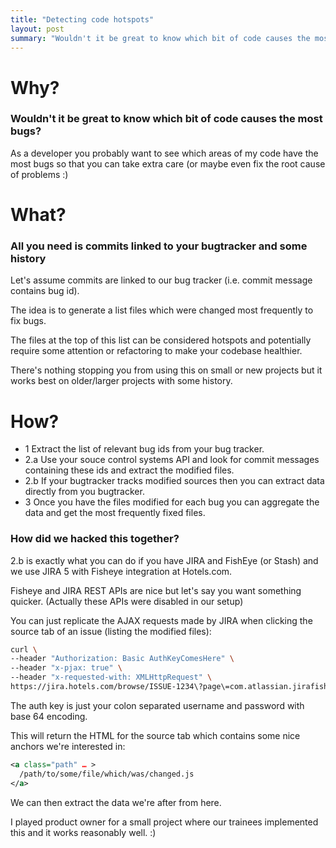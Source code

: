 ```yaml
--- 
title: "Detecting code hotspots"
layout: post
summary: "Wouldn't it be great to know which bit of code causes the most bugs?" 
---
```


# Why?

### Wouldn't it be great to know which bit of code causes the most bugs? 

As a developer you probably want to see which areas of my code have the most bugs so that you can take extra care (or maybe even fix the root cause of problems :)

# What?

### All you need is commits linked to your bugtracker and some history

Let's assume commits are linked to our bug tracker (i.e. commit message contains bug id).

The idea is to generate a list files which were changed most frequently to fix bugs.

The files at the top of this list can be considered hotspots and potentially require some attention or refactoring to make your codebase healthier.

There's nothing stopping you from using this on small or new projects but it works best on older/larger projects with some history.


# How?

* 1 Extract the list of relevant bug ids from your bug tracker. 
* 2.a Use your souce control systems API and look for commit messages containing these ids and extract the modified files.
* 2.b If your bugtracker tracks modified sources then you can extract data directly from you bugtracker.
* 3 Once you have the files modified for each bug you can aggregate the data and get the most frequently fixed files.

### How did we hacked this together?

2.b is exactly what you can do if you have JIRA and FishEye (or Stash) and we use JIRA 5 with Fisheye integration at Hotels.com.

Fisheye and JIRA REST APIs are nice but let's say you want something quicker. (Actually these APIs were disabled in our setup) 

You can just replicate the AJAX requests made by JIRA when clicking the source tab of an issue (listing the modified files): 

```bash
curl \
--header "Authorization: Basic AuthKeyComesHere" \
--header "x-pjax: true" \
--header "x-requested-with: XMLHttpRequest" \
https://jira.hotels.com/browse/ISSUE-1234\?page\=com.atlassian.jirafisheyeplugin:fisheye-issuepanel\&_pjax\=true
```
    
The auth key is just your colon separated username and password with base 64 encoding.

This will return the HTML for the source tab which contains some nice anchors we're interested in:

```xml
<a class="path" … >
  /path/to/some/file/which/was/changed.js
</a>
```

We can then extract the data we're after from here.

I played product owner for a small project where our trainees implemented this and it works reasonably well. :)
    
    



